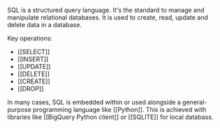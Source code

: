 SQL is a structured query language. It's the standard to manage and manipulate relational databases. 
It is used to create, read, update and delete data in a database.

Key operations:

- [[SELECT]]
- [[INSERT]]
- [[UPDATE]]
- [[DELETE]]
- [[CREATE]]
- [[DROP]]

In many cases, SQL is embedded within or used alongside a general-purpose programming language like [[Python]]. This is achieved with libraries like [[BigQuery Python client]] or [[SQLITE]] for local databass.

